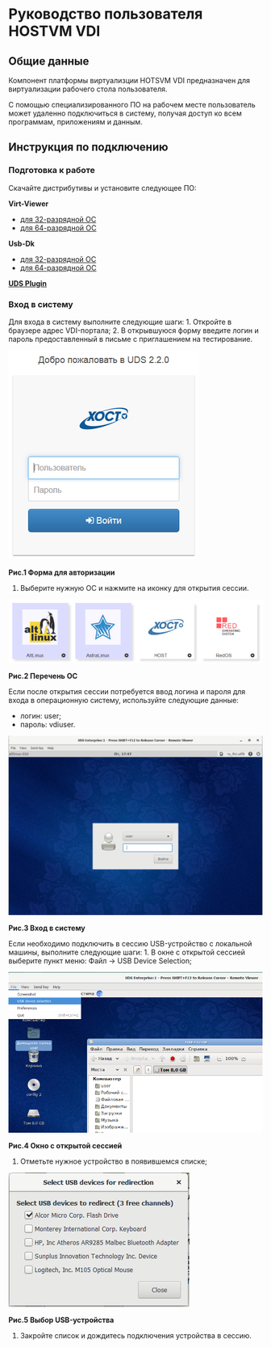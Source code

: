 # Руководство пользователя HOSTVM VDI

## Общие данные

Компонент платформы виртуализции HOTSVM VDI предназначен для виртуализации рабочего стола пользователя.

С помощью специализированного ПО на рабочем месте пользователь может удаленно подключиться в систему, получая доступ ко всем программам, приложениям и данным.

## Инструкция по подключению

### Подготовка к работе

Скачайте дистрибутивы и установите следующее ПО:

**Virt-Viewer**

* [для 32-разрядной ОС](https://cloud.hostco.ru/s/xGm6XMcWB9iaPCo)
* [для 64-разрядной ОС](https://cloud.hostco.ru/s/ErRSswPLWMTzpWz)

**Usb-Dk**

* [для 32-разрядной ОС](https://cloud.hostco.ru/s/TtjLn7pB2xgZXmS)
* [для 64-разрядной ОС](https://cloud.hostco.ru/s/KHDLzewkKioYLYo)

[**UDS Plugin**](https://cloud.hostco.ru/s/samC2QXdGaxgQFN)

### Вход в систему

Для входа в систему выполните следующие шаги: 1. Откройте в браузере адрес VDI-портала; 2. В открывшуюся форму введите логин и пароль предоставленный в письме с приглашением на тестирование.

![&#x43A;&#x430;&#x440;&#x442;](../../.gitbook/assets/vdi-1.png)

**Рис.1 Форма для авторизации**

1. Выберите нужную ОС и нажмите на иконку для открытия сессии.

![&#x43A;&#x430;&#x440;&#x442;](../../.gitbook/assets/vdi-2.png)

**Рис.2 Перечень ОС**

Если после открытия сессии потребуется ввод логина и пароля для входа в операционную систему, используйте следующие данные:

* логин: user;
* пароль: vdiuser.

![&#x43A;&#x430;&#x440;&#x442;](../../.gitbook/assets/vdi-3.png)

**Рис.3 Вход в систему**

Если необходимо подключить в сессию USB-устройство с локальной машины, выполните следующие шаги: 1. В окне с открытой сессией выберите пункт меню: Файл → USB Device Selection;

![&#x43A;&#x430;&#x440;&#x442;](../../.gitbook/assets/vdi-4.png)

**Рис.4 Окно с открытой сессией**

1. Отметьте нужное устройство в появившемся списке;

![&#x43A;&#x430;&#x440;&#x442;](../../.gitbook/assets/vdi-5.png)

**Рис.5 Выбор USB-устройства**

1. Закройте список и дождитесь подключения устройства в сессию.

